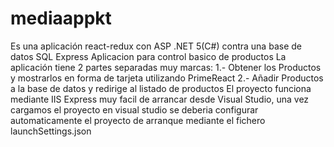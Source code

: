 # mediaappkt
Es una aplicación react-redux con ASP .NET 5(C#) contra una base de datos SQL Express
Aplicacion para control basico de productos
 La aplicación tiene 2 partes separadas muy marcas:
  1.- Obtener los Productos y mostrarlos en forma de tarjeta utilizando PrimeReact
  2.- Añadir Productos a la base de datos y redirige al listado de productos
El proyecto funciona mediante IIS Express muy facil de arrancar desde Visual Studio,
una vez cargamos el proyecto en visual studio se deberia configurar automaticamente
el proyecto de arranque mediante el fichero launchSettings.json
